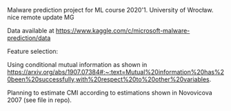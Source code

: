 Malware prediction project for ML course 2020'1. University of Wrocław.
nice
remote update MG

Data available at https://www.kaggle.com/c/microsoft-malware-prediction/data



Feature selection:  

Using conditional mutual information as shown in https://arxiv.org/abs/1907.07384#:~:text=Mutual%20information%20has%20been%20successfully,with%20respect%20to%20other%20variables.

Planning to estimate CMI according to estimations shown in Novovicova 2007 (see file in repo). 
